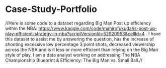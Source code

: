 # Case-Study-Portfolio

//Here is some code to a dataset regarding Big Man Post up efficiency within the NBA: https://www.kaggle.com/code/mahirofukuda/is-post-up-play-efficient-strategy-in-nba?scriptVersionId=52920953&cellId=4 . I have this dataset to assist me by answering the question, has the increase of shooting excessive low percentage 3 point shots, decreased viewership across the NBA and is it less or more efficient than relying on the Big Man style of play. I am a data analyst working on addressing The NBA Championship Blueprint & Efficiency: The Big Man vs. Small Ball.//
